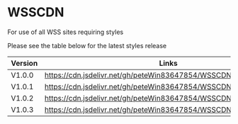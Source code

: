 # WSSCDN
For use of all WSS sites requiring styles

Please see the table below for the latest styles release

| Version | Links |
|-------- | ----- |
| V1.0.0  | https://cdn.jsdelivr.net/gh/peteWin83647854/WSSCDN@v1.0.0/main.css |
| V1.0.1 | https://cdn.jsdelivr.net/gh/peteWin83647854/WSSCDN@v1.0.1/main.css |
| V1.0.2 | https://cdn.jsdelivr.net/gh/peteWin83647854/WSSCDN@v1.0.2/main.css |
| V1.0.3 | https://cdn.jsdelivr.net/gh/peteWin83647854/WSSCDN@v1.0.2/main.css |
